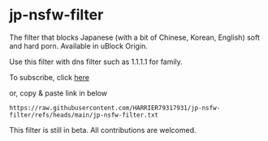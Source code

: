 # jp-nsfw-filter
The filter that blocks Japanese (with a bit of Chinese, Korean, English) soft and hard porn. Available in uBlock Origin.

Use this filter with dns filter such as 1.1.1.1 for family.

To subscribe, click [here](https://subscribe.adblockplus.org/?location=https%3A%2F%2Fraw.githubusercontent.com%2FHARRIER79317931%2Fjp-nsfw-filter%2Frefs%2Fheads%2Fmain%2Fjp-nsfw-filter.txt&title=JP%20NSFW%20Filter)

or, copy & paste link in below 
```
https://raw.githubusercontent.com/HARRIER79317931/jp-nsfw-filter/refs/heads/main/jp-nsfw-filter.txt
```
This filter is still in beta. All contributions are welcomed.
